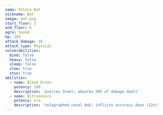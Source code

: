 ```yaml
---
name: Palace Bat
nickname: Bat
image: bat.png
start_floor: 3
end_floor: 6
agro: Sound
hp: 201
attack_damage: 16
attack_type: Physical
vulnerabilities:
  bind: false
  heavy: false
  sleep: false
  slow: true
  stun: true
abilities:
  - name: Blood Drain
    potency: 100
    description: 'pierces Steel; absorbs 50% of damage dealt'
  - name: Ultrasonics
    potency: n/a
    description: 'telegraphed conal AoE; inflicts accuracy down (12s)'
---
```


